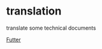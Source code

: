 # translation
translate some technical documents

[Futter](https://github.com/wudaocs/translation/tree/develop/flutter)